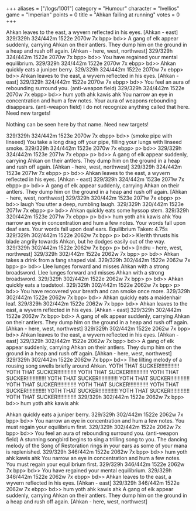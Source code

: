 +++
aliases = ["/logs/1001"]
category = "Humour"
character = "Ivellios"
game = "Imperian"
points = 0
title = "Ahkan failing at running"
votes = 0
+++

Ahkan leaves to the east, a wyvern reflected in his eyes.
[Ahkan - east]
329/329h 324/442m 1522e 2070w 7x bpp> bd>> 
A gang of elk appear suddenly, carrying Ahkan on their antlers. They dump him 
on the ground in a heap and rush off again.
[Ahkan - here, west, northwest]
329/329h 324/442m 1522e 2070w 7x bpp> bd>> 
You have regained your mental equilibrium.
329/329h 324/442m 1522e 2070w 7x ebpp> bd>> 
Ahkan quickly eats a juniper berry.
329/329h 324/442m 1522e 2070w 7x ebpp> bd>> 
Ahkan leaves to the east, a wyvern reflected in his eyes.
[Ahkan - east]
329/329h 324/442m 1522e 2070w 7x ebpp> bd>> 
You feel an aura of rebounding surround you. (anti-weapon field)
329/329h 324/442m 1522e 2070w 7x ebpp> bd>> 
hum yoth ahk kawis ahk
You narrow an eye in concentration and hum a few notes.
Your aura of weapons rebounding disappears. (anti-weapon field)
I do not recognize anything called that here. Need new targets!

Nothing can be seen here by that name. Need new targets!

329/329h 324/442m 1523e 2070w 7x ebpp> bd>> (smoke pipe with linseed) 
You take a long drag off your pipe, filling your lungs with linseed smoke.
329/329h 324/442m 1523e 2070w 7x ebpp> p> bd>> 
329/329h 324/442m 1523e 2071w 7x ebpp> p> bd>> 
A gang of elk appear suddenly, carrying Ahkan on their antlers. They dump him 
on the ground in a heap and rush off again.
[Ahkan - here, west, northwest]
329/329h 324/442m 1523e 2071w 7x ebpp> p> bd>> 
Ahkan leaves to the east, a wyvern reflected in his eyes.
[Ahkan - east]
329/329h 324/442m 1523e 2071w 7x ebpp> p> bd>> 
A gang of elk appear suddenly, carrying Ahkan on their antlers. They dump him 
on the ground in a heap and rush off again.
[Ahkan - here, west, northwest]
329/329h 320/442m 1523e 2071w 7x ebpp> p> bd>> 
laugh
You utter a deep, rumbling laugh.
329/329h 320/442m 1523e 2071w 7x ebpp> p> bd>> 
Ahkan quickly eats some hyssop stem.
329/329h 320/442m 1523e 2071w 7x ebpp> p> bd>> 
hum yoth ahk kawis ahk
You narrow an eye in concentration and hum a few notes.
Your words fall upon deaf ears.
Your words fall upon deaf ears.
Equilibrium Taken: 4.75s
329/329h 302/442m 1522e 2062w 7x bpp> p> bd>> 
Klerith thrusts his blade angrily towards Ahkan, but he dodges easily out of 
the way.
329/329h 302/442m 1522e 2062w 7x bpp> p> bd>> 
[Indru - here, west, northwest]
329/329h 302/442m 1522e 2062w 7x bpp> p> bd>> 
Ahkan takes a drink from a fang shaped vial.
329/329h 302/442m 1522e 2062w 7x bpp> p> bd>> 
Llee lunges forward and misses Ahkan with a strong broadsword.
Llee lunges forward and misses Ahkan with a strong broadsword.
329/329h 302/442m 1522e 2062w 7x bpp> p> bd>> 
Ahkan quickly eats a toadstool.
329/329h 302/442m 1522e 2062w 7x bpp> p> bd>> 
You have recovered your breath and can smoke once more.
329/329h 302/442m 1522e 2062w 7x bpp> bd>> 
Ahkan quickly eats a maidenhair leaf.
329/329h 302/442m 1522e 2062w 7x bpp> bd>> 
Ahkan leaves to the east, a wyvern reflected in his eyes.
[Ahkan - east]
329/329h 302/442m 1522e 2062w 7x bpp> bd>> 
A gang of elk appear suddenly, carrying Ahkan on their antlers. They dump him 
on the ground in a heap and rush off again.
[Ahkan - here, west, northwest]
329/329h 302/442m 1522e 2062w 7x bpp> bd>> 
Ahkan leaves to the east, a wyvern reflected in his eyes.
[Ahkan - east]
329/329h 302/442m 1522e 2062w 7x bpp> bd>> 
A gang of elk appear suddenly, carrying Ahkan on their antlers. They dump him 
on the ground in a heap and rush off again.
[Ahkan - here, west, northwest]
329/329h 302/442m 1522e 2062w 7x bpp> bd>> 
The lilting melody of a rousing song swells briefly around Ahkan.
YOTH THAT SUCKER!!!!!!!!!!!!!
YOTH THAT SUCKER!!!!!!!!!!!!!
YOTH THAT SUCKER!!!!!!!!!!!!!
YOTH THAT SUCKER!!!!!!!!!!!!!
YOTH THAT SUCKER!!!!!!!!!!!!!
YOTH THAT SUCKER!!!!!!!!!!!!!
YOTH THAT SUCKER!!!!!!!!!!!!!
YOTH THAT SUCKER!!!!!!!!!!!!!
YOTH THAT SUCKER!!!!!!!!!!!!!
YOTH THAT SUCKER!!!!!!!!!!!!!
YOTH THAT SUCKER!!!!!!!!!!!!!
YOTH THAT SUCKER!!!!!!!!!!!!!
329/329h 302/442m 1522e 2062w 7x bpp> bd>> 
hum yoth ahk kawis ahk

Ahkan quickly eats a juniper berry.
329/329h 302/442m 1522e 2062w 7x bpp> bd>> 
You narrow an eye in concentration and hum a few notes.
You must regain your equilibrium first.
329/329h 302/442m 1522e 2062w 7x bpp> bd>> 
You feel an aura of rebounding surround you. (anti-weapon field)
A stunning songbird begins to sing a trilling song to you.
The dancing melody of the Song of Restoration rings in your ears as some of 
your mana is replenished.
329/329h 346/442m 1522e 2062w 7x bpp> bd>> 
hum yoth ahk kawis ahk
You narrow an eye in concentration and hum a few notes.
You must regain your equilibrium first.
329/329h 346/442m 1522e 2062w 7x bpp> bd>> 
You have regained your mental equilibrium.
329/329h 346/442m 1522e 2062w 7x ebpp> bd>> 
Ahkan leaves to the east, a wyvern reflected in his eyes.
[Ahkan - east]
329/329h 346/442m 1522e 2062w 7x ebpp> bd>> 
hum yoth ahk kawis ahk
A gang of elk appear suddenly, carrying Ahkan on their antlers. They dump him 
on the ground in a heap and rush off again.
[Ahkan - here, west, northwest]